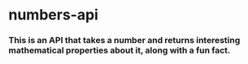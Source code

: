 # numbers-api

### This is an API that takes a number and returns interesting mathematical properties about it, along with a fun fact.